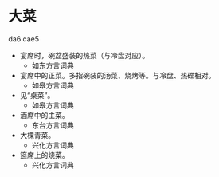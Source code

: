 # 大菜
da6 cae5
+ 宴席时，碗盆盛装的热菜（与冷盘对应）。
  * 如东方言词典
+ 宴席中的正菜。多指碗装的汤菜、烧烤等。与冷盘、热碟相对。
  * 如皋方言词典
+ 见“桌菜”。
  * 如皋方言词典
+ 酒席中的主菜。
  * 东台方言词典
+ 大棵青菜。
  * 兴化方言词典
+ 筵席上的烧菜。
  * 兴化方言词典
